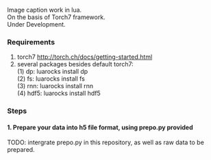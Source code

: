 Image caption work in lua. <br />
On the basis of Torch7 framework. <br />
Under Development. <br />

### Requirements
1. torch7 http://torch.ch/docs/getting-started.html <br />
2. several packages besides default torch7:<br />
    (1) dp:	luarocks install dp<br />
    (2) fs:	luarocks install fs<br />
    (3) rnn:	luarocks install rnn<br />
    (4) hdf5:	luarocks install hdf5<br />


### Steps

#### 1. Prepare your data into h5 file format, using prepo.py provided
TODO: intergrate prepo.py in this repository, as well as raw data to be prepared. <br />
